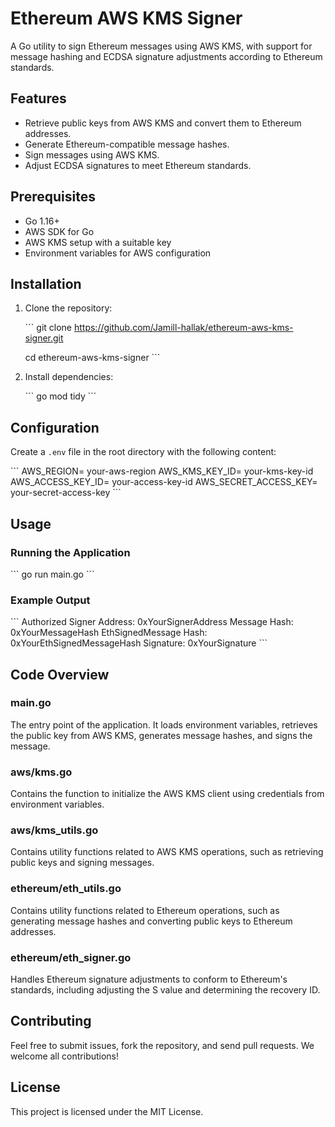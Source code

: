 
# Ethereum AWS KMS Signer

A Go utility to sign Ethereum messages using AWS KMS, with support for message hashing and ECDSA signature adjustments according to Ethereum standards.

## Features

- Retrieve public keys from AWS KMS and convert them to Ethereum addresses.
- Generate Ethereum-compatible message hashes.
- Sign messages using AWS KMS.
- Adjust ECDSA signatures to meet Ethereum standards.

## Prerequisites

- Go 1.16+
- AWS SDK for Go
- AWS KMS setup with a suitable key
- Environment variables for AWS configuration

## Installation

1. Clone the repository:

    \`\`\`
    git clone https://github.com/Jamill-hallak/ethereum-aws-kms-signer.git
   
    cd ethereum-aws-kms-signer
    \`\`\`

3. Install dependencies:

    \`\`\`
    go mod tidy
    \`\`\`

## Configuration

Create a `.env` file in the root directory with the following content:

\`\`\`
AWS_REGION= your-aws-region
AWS_KMS_KEY_ID= your-kms-key-id
AWS_ACCESS_KEY_ID= your-access-key-id
AWS_SECRET_ACCESS_KEY= your-secret-access-key
\`\`\`

## Usage

### Running the Application

\`\`\`
go run main.go
\`\`\`

### Example Output

\`\`\`
Authorized Signer Address: 0xYourSignerAddress
Message Hash: 0xYourMessageHash
EthSignedMessage Hash: 0xYourEthSignedMessageHash
Signature: 0xYourSignature
\`\`\`

## Code Overview


### main.go

The entry point of the application. It loads environment variables, retrieves the public key from AWS KMS, generates message hashes, and signs the message.

### aws/kms.go

Contains the function to initialize the AWS KMS client using credentials from environment variables.

### aws/kms_utils.go

Contains utility functions related to AWS KMS operations, such as retrieving public keys and signing messages.

### ethereum/eth_utils.go

Contains utility functions related to Ethereum operations, such as generating message hashes and converting public keys to Ethereum addresses.

### ethereum/eth_signer.go

Handles Ethereum signature adjustments to conform to Ethereum's standards, including adjusting the S value and determining the recovery ID.

## Contributing

Feel free to submit issues, fork the repository, and send pull requests. We welcome all contributions!

## License

This project is licensed under the MIT License.
